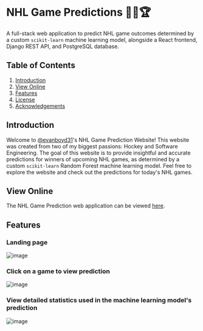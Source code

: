 # NHL Game Predictions 🏒🥅🏆

A full-stack web application to predict NHL game outcomes determined by a custom `scikit-learn` machine learning model, alongside a React frontend, Django REST API, and PostgreSQL database.

## Table of Contents
1. [Introduction](#introduction)
2. [View Online](#view-online)
3. [Features](#features)
4. [License](#license)
5. [Acknowledgements](#acknowledgements)

## Introduction

Welcome to [@evanboyd31](https://github.com/evanboyd31)'s NHL Game Prediction Website! This website was created from two of my biggest passions: Hockey and Software Engineering. The goal of this website is to provide insightful and accurate predictions for winners of upcoming NHL games, as determined by a custom `scikit-learn` Random Forest machine learning model. Feel free to explore the website and check out the predictions for today's NHL games.

## View Online

The NHL Game Prediction web application can be viewed [here](https://nhl-game-predictor.onrender.com/).

## Features

### Landing page
![image](https://github.com/user-attachments/assets/2016a170-f1a6-4847-ab16-fadc325e6e13)

### Click on a game to view prediction
![image](https://github.com/user-attachments/assets/f5f47296-7fbc-4220-9d35-862289e1e309)

### View detailed statistics used in the machine learning model's prediction
![image](https://github.com/user-attachments/assets/032f7e79-fb07-472b-8008-79d9f5239f5f)
